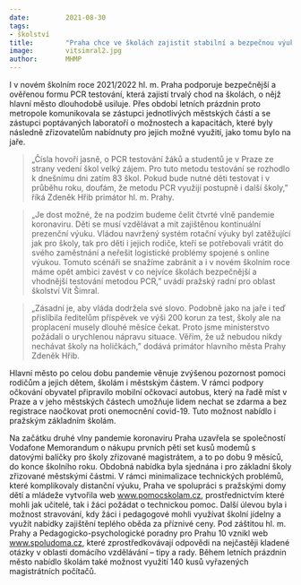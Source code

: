 ```yaml
---
date:         2021-08-30
tags:         
- školství
title:        "Praha chce ve školách zajistit stabilní a bezpečnou výuku po celý rok. Pro PCR testy se rozhodlo 83 škol"
image: 	      vitsimral2.jpg
author:       MHMP
---
```


I v novém školním roce 2021/2022 hl. m. Praha podporuje bezpečnější a ověřenou formu PCR testování, která zajistí trvalý chod na školách, o nějž hlavní město dlouhodobě usiluje. Přes období letních prázdnin proto metropole komunikovala se zástupci jednotlivých městských částí a se zástupci poptávaných laboratoří o možnostech a kapacitách, které byly následně zřizovatelům nabídnuty pro jejich možné využití, jako tomu bylo na jaře. 

> „Čísla hovoří jasně, o PCR testování žáků a studentů je v Praze ze strany vedení škol velký zájem. Pro tuto metodu testování se rozhodlo k dnešnímu dni zatím 83 škol. Pokud bude nutné děti testovat i v průběhu roku, doufám, že metodu PCR využijí postupně i další školy,” říká Zdeněk Hřib primátor hl. m. Prahy.

> „Je dost možné, že na podzim budeme čelit čtvrté vlně pandemie koronaviru. Děti se musí vzdělávat a mít zajištěnou kontinuální prezenční výuku. Vládou navržený systém rotační výuky byl zatěžující jak pro školy, tak pro děti i jejich rodiče, kteří se potřebovali vrátit do svého zaměstnání a neřešit logistické problémy spojené s online výukou. Tomuto scénáři se snažíme zabránit a i v novém školním roce máme opět ambici zavést v co nejvíce školách bezpečnější a vhodnější testování metodou PCR,” uvádí pražský radní pro oblast školství Vít Šimral.

> „Zásadní je, aby vláda dodržela své slovo. Podobně jako na jaře i teď přislíbila ředitelům příspěvek ve výši 200 korun za test, školy ale na proplacení musely dlouhé měsíce čekat. Proto jsme ministerstvo požádali o urychlenou nápravu situace. Věřím, že už nebudou nikdy nechávat školy na holičkách,” dodává primátor hlavního města Prahy Zdeněk Hřib.

Hlavní město po celou dobu pandemie věnuje zvýšenou pozornost pomoci rodičům a jejich dětem, školám i městským částem. V rámci podpory očkování obyvatel připravilo mobilní očkovací autobus, který na řadě míst v Praze a v jeho městských částech umožňuje lidem nechat se zdarma a bez registrace naočkovat proti onemocnění covid-19. Tuto možnost nabídlo i pražským základním školám.

Na začátku druhé vlny pandemie koronaviru Praha uzavřela se společností Vodafone Memorandum o nákupu prvních pěti set kusů modemů s datovými balíčky pro školy zřizované magistrátem, a to po dobu 9 měsíců, do konce školního roku. Obdobná nabídka byla sjednána i pro základní školy zřizované městskými částmi. V rámci minimalizace technických problémů, které komplikovaly distanční výuku, Praha ve spolupráci s pražskými domy dětí a mládeže vytvořila web www.pomocskolam.cz, prostřednictvím které mohli jak učitelé, tak i žáci požádat o technickou pomoc. Další úlevou byla i možnost stravování, kdy žáci i pedagogové mohli využívat školní jídelny a využít nabídky zajištění teplého oběda za příznivé ceny. Pod záštitou hl. m. Prahy a Pedagogicko-psychologické poradny pro Prahu 10 vznikl web www.spoludoma.cz, které zprostředkovávají odpovědi na nejčastěji kladené otázky v oblasti domácího vzdělávání – tipy a rady. Během letních prázdnin město nabídlo školám také možnost využití 140 kusů vyřazených magistrátních počítačů. 
